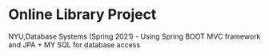 # Online Library Project 
NYU,Database Systems (Spring 2021) - 
Using Spring BOOT MVC framework and JPA + MY SQL for database access

